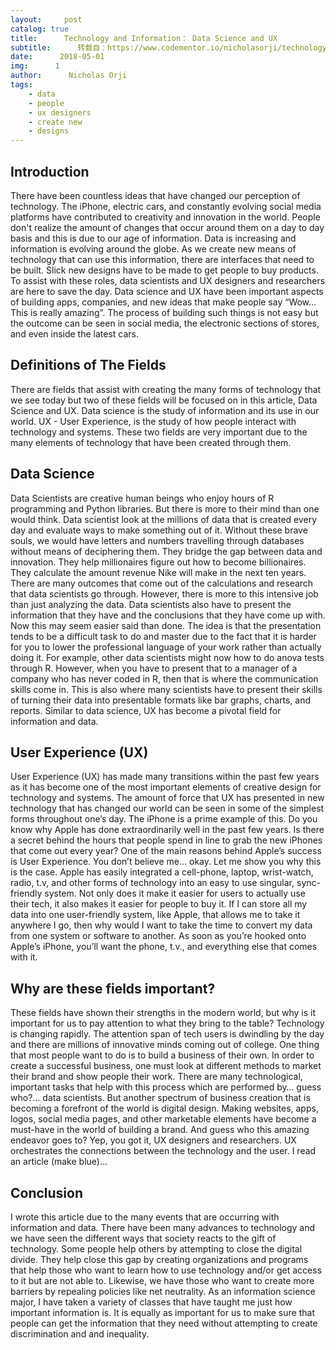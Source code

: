 ```yaml
---
layout:     post
catalog: true
title:      Technology and Information： Data Science and UX
subtitle:      转载自：https://www.codementor.io/nicholasorji/technology-and-information-data-science-and-ux-j3fdy90ln
date:      2018-05-01
img:      1
author:      Nicholas Orji
tags:
    - data
    - people
    - ux designers
    - create new
    - designs
---
```


##  Introduction

There have been countless ideas that have changed our perception of technology. The iPhone, electric cars, and constantly evolving social media platforms have contributed to creativity and innovation in the world. People don't realize the amount of changes that occur around them on a day to day basis and this is due to our age of information. Data is increasing and information is evolving around the globe. As we create new means of technology that can use this information, there are interfaces that need to be built. Slick new designs have to be made to get people to buy products. To assist with these roles, data scientists and UX designers and researchers are here to save the day. Data science and UX have been important aspects of building apps, companies, and new ideas that make people say “Wow… This is really amazing”. The process of building such things is not easy but the outcome can be seen in social media, the electronic sections of stores, and even inside the latest cars.

##  Definitions of The Fields

There are fields that assist with creating the many forms of technology that we see today but two of these fields will be focused on in this article, Data Science and UX. Data science is the study of information and its use in our world. UX - User Experience, is the study of how people interact with technology and systems. These two fields are very important due to the many elements of technology that have been created through them.

##  Data Science

Data Scientists are creative human beings who enjoy hours of R programming and Python libraries. But there is more to their mind than one would think. Data scientist look at the millions of data that is created every day and evaluate ways to make something out of it. Without these brave souls, we would have letters and numbers travelling through databases without means of deciphering them. They bridge the gap between data and innovation. They help millionaires figure out how to become billionaires. They calculate the amount revenue Nike will make in the next ten years. There are many outcomes that come out of the calculations and research that data scientists go through. However, there is more to this intensive job than just analyzing the data. Data scientists also have to present the information that they have and the conclusions that they have come up with. Now this may seem easier said than done. The idea is that the presentation tends to be a difficult task to do and master due to the fact that it is harder for you to lower the professional language of your work rather than actually doing it. For example, other data scientists might now how to do anova tests through R. However, when you have to present that to a manager of a company who has never coded in R, then that is where the communication skills come in. This is also where many scientists have to present their skills of turning their data into presentable formats like bar graphs, charts, and reports. Similar to data science, UX has become a pivotal field for information and data.

##  User Experience (UX)

User Experience (UX) has made many transitions within the past few years as it has become one of the most important elements of creative design for technology and systems. The amount of force that UX has presented in new technology that has changed our world can be seen in some of the simplest forms throughout one’s day. The iPhone is a prime example of this. Do you know why Apple has done extraordinarily well in the past few years. Is there a secret behind the hours that people spend in line to grab the new iPhones that come out every year? One of the main reasons behind Apple’s success is User Experience. You don’t believe me… okay. Let me show you why this is the case. Apple has easily integrated a cell-phone, laptop, wrist-watch, radio, t.v, and other forms of technology into an easy to use singular, sync-friendly system. Not only does it make it easier for users to actually use their tech, it also makes it easier for people to buy it. If I can store all my data into one user-friendly system, like Apple, that allows me to take it anywhere I go, then why would I want to take the time to convert my data from one system or software to another. As soon as you’re hooked onto Apple’s iPhone, you’ll want the phone, t.v., and everything else that comes with it.

##  Why are these fields important?

These fields have shown their strengths in the modern world, but why is it important for us to pay attention to what they bring to the table? Technology is changing rapidly. The attention span of tech users is dwindling by the day and there are millions of innovative minds coming out of college. One thing that most people want to do is to build a business of their own. In order to create a successful business, one must look at different methods to market their brand and show people their work. There are many technological, important tasks that help with this process which are performed by… guess who?… data scientists. But another spectrum of business creation that is becoming a forefront of the world is digital design. Making websites, apps, logos, social media pages, and other marketable elements have become a must-have in the world of building a brand. And guess who this amazing endeavor goes to? Yep, you got it, UX designers and researchers. UX orchestrates the connections between the technology and the user. I read an article (make blue)...

##  Conclusion

I wrote this article due to the many events that are occurring with information and data. There have been many advances to technology and we have seen the different ways that society reacts to the gift of technology. Some people help others by attempting to close the digital divide. They help close this gap by creating organizations and programs that help those who want to learn how to use technology and/or get access to it but are not able to. Likewise, we have those who want to create more barriers by repealing policies like net neutrality. As an information science major, I have taken a variety of classes that have taught me just how important information is. It is equally as important for us to make sure that people can get the information that they need without attempting to create discrimination and and inequality.
